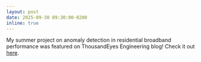 ```yaml
---
layout: post
date: 2025-09-30 09:30:00-0200
inline: true
---
```


My summer project on anomaly detection in residential broadband performance was featured on ThousandEyes Engineering blog! Check it out [here](https://medium.com/thousandeyes-engineering/measuring-isp-health-city-scale-outage-and-timing-anomaly-detection-4f6bccb534e2).